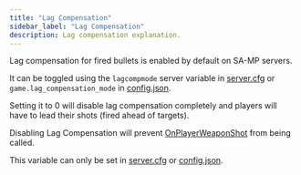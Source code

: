 ```yaml
---
title: "Lag Compensation"
sidebar_label: "Lag Compensation"
description: Lag compensation explanation.
---
```


Lag compensation for fired bullets is enabled by default on SA-MP servers.

It can be toggled using the `lagcompmode` server variable in [server.cfg](server.cfg) or `game.lag_compensation_mode` in [config.json](config.json).

Setting it to 0 will disable lag compensation completely and players will have to lead their shots (fired ahead of targets).

Disabling Lag Compensation will prevent [OnPlayerWeaponShot](../scripting/callbacks/OnPlayerWeaponShot) from being called.

This variable can only be set in [server.cfg](server.cfg) or [config.json](config.json).
